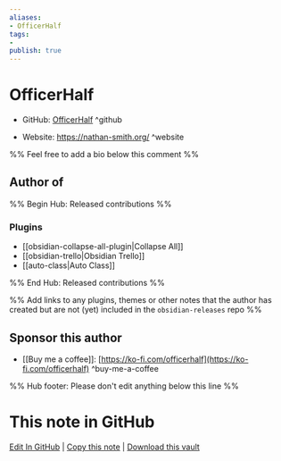 ```yaml
---
aliases:
- OfficerHalf
tags:
- 
publish: true
---
```


# OfficerHalf

- GitHub: [OfficerHalf](https://github.com/OfficerHalf/) ^github
<!-- - Discord: `@` ^discord-->
- Website: <https://nathan-smith.org/> ^website
<!-- - [[Publish sites|Publish site]]: ^publish-->

%% Feel free to add a bio below this comment %%


## Author of

%% Begin Hub: Released contributions %%
### Plugins
- [[obsidian-collapse-all-plugin|Collapse All]]
- [[obsidian-trello|Obsidian Trello]]
- [[auto-class|Auto Class]]

%% End Hub: Released contributions %%

%% Add links to any plugins, themes or other notes that the author has created but are not (yet) included in the `obsidian-releases` repo %%

<!--
### Unlisted plugins

- 
-->

<!--
### Others

- 
-->

## Sponsor this author

- [[Buy me a coffee]]: [https://ko-fi.com/officerhalf](https://ko-fi.com/officerhalf) ^buy-me-a-coffee

<!--
- [[GitHub sponsors]]: [Sponsor @OfficerHalf on GitHub Sponsors](https://github.com/sponsors/OfficerHalf) ^github
- [[PayPal]]: ^paypal
- [[Patreon]]: ^patreon

-->

<!--
## Follow this author

- [[YouTube Channels|On YouTube]]: ^youtube
- Twitter: ^twitter
- ...
-->

%% Hub footer: Please don't edit anything below this line %%

# This note in GitHub

<span class="git-footer">[Edit In GitHub](https://github.dev/obsidian-community/obsidian-hub/blob/main/01%20-%20Community/People/OfficerHalf.md "git-hub-edit-note") | [Copy this note](https://raw.githubusercontent.com/obsidian-community/obsidian-hub/main/01%20-%20Community/People/OfficerHalf.md "git-hub-copy-note") | [Download this vault](https://github.com/obsidian-community/obsidian-hub/archive/refs/heads/main.zip "git-hub-download-vault") </span>